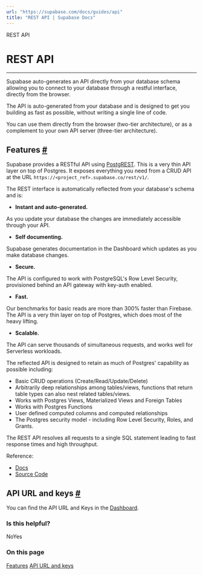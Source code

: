 ```yaml
---
url: "https://supabase.com/docs/guides/api"
title: "REST API | Supabase Docs"
---
```


REST API

# REST API

* * *

Supabase auto-generates an API directly from your database schema allowing you to connect to your database through a restful interface, directly from the browser.

The API is auto-generated from your database and is designed to get you building as fast as possible, without writing a single line of code.

You can use them directly from the browser (two-tier architecture), or as a complement to your own API server (three-tier architecture).

## Features [\#](https://supabase.com/docs/guides/api\#rest-api-overview)

Supabase provides a RESTful API using [PostgREST](https://postgrest.org/). This is a very thin API layer on top of Postgres.
It exposes everything you need from a CRUD API at the URL `https://<project_ref>.supabase.co/rest/v1/`.

The REST interface is automatically reflected from your database's schema and is:

- **Instant and auto-generated.**

As you update your database the changes are immediately accessible through your API.
- **Self documenting.**

Supabase generates documentation in the Dashboard which updates as you make database changes.
- **Secure.**

The API is configured to work with PostgreSQL's Row Level Security, provisioned behind an API gateway with key-auth enabled.
- **Fast.**

Our benchmarks for basic reads are more than 300% faster than Firebase. The API is a very thin layer on top of Postgres, which does most of the heavy lifting.
- **Scalable.**

The API can serve thousands of simultaneous requests, and works well for Serverless workloads.

The reflected API is designed to retain as much of Postgres' capability as possible including:

- Basic CRUD operations (Create/Read/Update/Delete)
- Arbitrarily deep relationships among tables/views, functions that return table types can also nest related tables/views.
- Works with Postgres Views, Materialized Views and Foreign Tables
- Works with Postgres Functions
- User defined computed columns and computed relationships
- The Postgres security model - including Row Level Security, Roles, and Grants.

The REST API resolves all requests to a single SQL statement leading to fast response times and high throughput.

Reference:

- [Docs](https://postgrest.org/)
- [Source Code](https://github.com/PostgREST/postgrest)

## API URL and keys [\#](https://supabase.com/docs/guides/api\#api-url-and-keys)

You can find the API URL and Keys in the [Dashboard](https://supabase.com/dashboard/project/_/settings/api).

### Is this helpful?

NoYes

### On this page

[Features](https://supabase.com/docs/guides/api#rest-api-overview) [API URL and keys](https://supabase.com/docs/guides/api#api-url-and-keys)